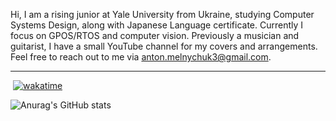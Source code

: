 Hi, I am a rising junior at Yale University from Ukraine, studying Computer Systems Design, along with Japanese Language certificate. Currently I focus on GPOS/RTOS and computer vision. Previously a musician and guitarist, I have a small YouTube channel for my covers and arrangements. Feel free to reach out to me via anton.melnychuk3@gmail.com.

-----
<img src="https://komarev.com/ghpvc/?username=anton-mel&style=flat-square&color=blue" alt=""/></img>
[![wakatime](https://wakatime.com/badge/user/280c7358-d8a9-44aa-81b1-ee89e6499271.svg)](https://wakatime.com/@280c7358-d8a9-44aa-81b1-ee89e6499271)

![Anurag's GitHub stats](https://github-readme-stats.vercel.app/api?username=anton-mel&theme=dark&show_icons=true)
